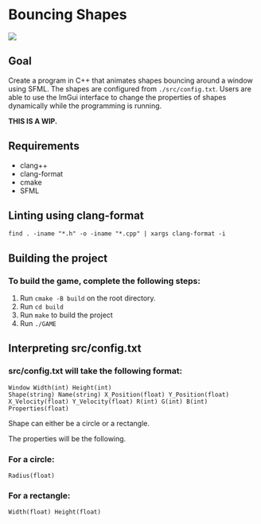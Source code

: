 <h1>Bouncing Shapes</h1>
<img src="./demo/2024-07-26 17-29-06 - Trim.gif">
<h2>Goal</h2>
<p>
  Create a program in C++ that animates shapes bouncing around a window using SFML. The shapes are configured from <code>./src/config.txt</code>.
  Users are able to use the ImGui interface to change the properties of shapes dynamically while the programming is running.

  **THIS IS A WIP.**
</p>
<h2>Requirements</h2>
<ul>
  <li>clang++</li>
  <li>clang-format</li>
  <li>cmake</li>
  <li>SFML</li>
</ul>
<h2>Linting using clang-format</h2>
<code>find . -iname "*.h" -o -iname "*.cpp" | xargs clang-format -i</code>
<h2>Building the project</h2>
<h3>To build the game, complete the following steps:</h3>
<ol>
    <li>
      Run <code>cmake -B build</code> on the root directory.
    </li>
    <li>
      Run <code>cd build</code>
    </li>
    <li>
      Run <code>make</code> to build the project
    </li>
    <li>
      Run <code>./GAME</code>
    </li>
</ol>
<h2>Interpreting src/config.txt</h2>
<h3>src/config.txt will take the following format:</h3>
<code>Window Width(int) Height(int)
Shape(string) Name(string) X_Position(float) Y_Position(float) X_Velocity(float) Y_Velocity(float) R(int) G(int) B(int) Properties(float)
</code>
<p>Shape can either be a circle or a rectangle.</p>
<p>The properties will be the following.</p>
<h3>For a circle:</h3>
<code>Radius(float)</code>
<h3>For a rectangle:</h3>
<code>Width(float) Height(float)</code>

